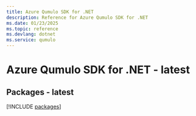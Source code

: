 ```yaml
---
title: Azure Qumulo SDK for .NET
description: Reference for Azure Qumulo SDK for .NET
ms.date: 01/23/2025
ms.topic: reference
ms.devlang: dotnet
ms.service: qumulo
---
```

# Azure Qumulo SDK for .NET - latest
## Packages - latest
[!INCLUDE [packages](qumulo-index.md)]